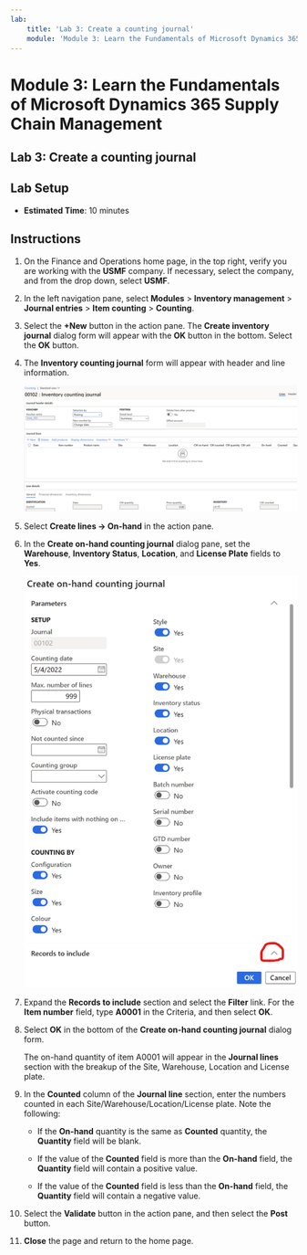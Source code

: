 ```yaml
---
lab:
    title: 'Lab 3: Create a counting journal'
    module: 'Module 3: Learn the Fundamentals of Microsoft Dynamics 365 Supply Chain Management'
---
```


# Module 3: Learn the Fundamentals of Microsoft Dynamics 365 Supply Chain Management

## Lab 3: Create a counting journal

## Lab Setup

   - **Estimated Time**: 10 minutes

## Instructions

1.  On the Finance and Operations home page, in the top right, verify you are working with the **USMF** company. If necessary, select the company, and from the drop down, select **USMF**. 

2.  In the left navigation pane, select **Modules** > **Inventory management** > **Journal entries** > **Item counting** > **Counting**. 

3.  Select the **+New** button in the action pane. The **Create inventory journal** dialog form will appear with the **OK** button in the bottom. Select the **OK** button. 

4.  The **Inventory counting journal** form will appear with header and line information. 

    ![Screenshot of the Inventory counting journal form with header and detail information filled in.](./media/lp-scm-m-002-warehouse-inventory-mgmt-06.png)

5.  Select **Create lines -&gt; On-hand** in the action pane. 

6.  In the **Create on-hand counting journal** dialog pane, set the **Warehouse**, **Inventory Status**, **Location**, and **License Plate** fields to **Yes**. 

    ![Screenshot of the Create on-hand counting journal dialog pane with the fields set as described.](./media/lp-scm-m-002-warehouse-inventory-mgmt-07.png)

7.  Expand the **Records to include** section and select the **Filter** link. For the **Item number** field, type **A0001** in the Criteria, and then select **OK**. 

8.  Select **OK** in the bottom of the **Create on-hand counting journal** dialog form. 

    The on-hand quantity of item A0001 will appear in the **Journal lines** section with the breakup of the Site, Warehouse, Location and License plate. 

9. In the **Counted** column of the **Journal line** section, enter the numbers counted in each Site/Warehouse/Location/License plate. Note the following: 

    - If the **On-hand** quantity is the same as **Counted** quantity, the **Quantity** field will be blank. 

    - If the value of the **Counted** field is more than the **On-hand** field, the **Quantity** field will contain a positive value. 

    - If the value of the **Counted** field is less than the **On-hand** field, the **Quantity** field will contain a negative value. 

10. Select the **Validate** button in the action pane, and then select the **Post** button. 

11. **Close** the page and return to the home page. 
